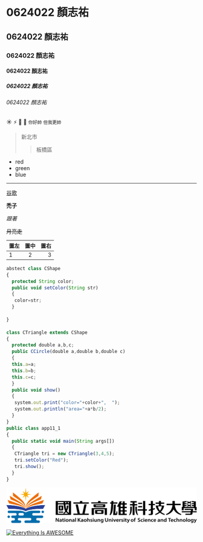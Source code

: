 # 0624022 顏志祐

## 0624022 顏志祐

### 0624022 顏志祐

#### 0624022 顏志祐

##### 0624022 顏志祐

###### 0624022 顏志祐

:sunny:
:zap:
:horse:
:cow2:
```你好帥```
```但我更帥```
>新北市
>>板橋區


* red
* green
* blue

***
[谷歌](https://www.google.com.tw/)

**禿子**

*跟著*

~~月亮走~~

|置左   |  置中   | 置右 |
|:------|:------:|-----:|
|1|2|3|

```js
abstect class CShape
{
  protected String color;
  public void setColor(String str)
  {
   color=str;
  }
 
}

class CTriangle extends CShape
{
  protected double a,b,c;
  public CCircle(double a,double b,double c)
  {
  this.a=a;
  this.b=b;
  this.c=c;
  }
  public void show()
  {
   system.out.print("color="+color+",  ");
   system.out.println("area="+a*b/2);
  }
}
public class app11_1
{
  public static void main(String args[])
  {
   CTriangle tri = new CTriangle(3,4,5);
   tri.setColor("Red");
   tri.show();
  }
}
```

![我超帥](free.png "高科大")

[![Everything Is AWESOME](https://img.youtube.com/vi/StTqXEQ2l-Y/0.jpg)](https://www.youtube.com/watch?v=StTqXEQ2l-Y "Everything Is AWESOME")




